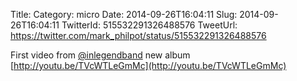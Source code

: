 Title: 
Category: micro
Date: 2014-09-26T16:04:11
Slug: 2014-09-26T16:04:11
TwitterId: 515532291326488576
TweetUrl: https://twitter.com/mark_philpot/status/515532291326488576

First video from [@inlegendband](https://twitter.com/inlegendband) new album [http://youtu.be/TVcWTLeGmMc](http://youtu.be/TVcWTLeGmMc)
